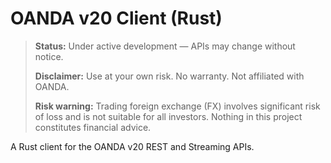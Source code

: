 # OANDA v20 Client (Rust)

> **Status:** Under active development — APIs may change without notice.
>
> **Disclaimer:** Use at your own risk. No warranty. Not affiliated with OANDA.
>
> **Risk warning:** Trading foreign exchange (FX) involves significant risk of loss and is not suitable for all investors. Nothing in this project constitutes financial advice.

A Rust client for the OANDA v20 REST and Streaming APIs.
